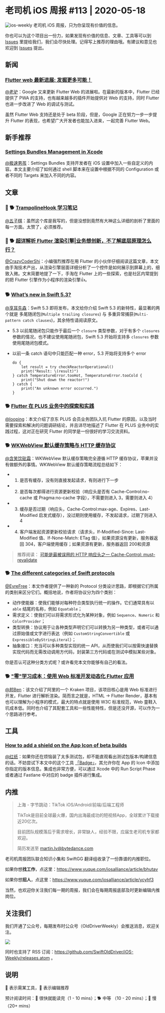 # 老司机 iOS 周报 #113 | 2020-05-18

![ios-weekly](https://github.com/SwiftOldDriver/iOS-Weekly/blob/master/assets/ios-weekly.png?raw=true)
老司机 iOS 周报，只为你呈现有价值的信息。

你也可以为这个项目出一份力，如果发现有价值的信息、文章、工具等可以到 [Issues](https://github.com/SwiftOldDriver/iOS-Weekly/issues) 里提给我们，我们会尽快处理。记得写上推荐的理由哦。有建议和意见也欢迎到 [Issues](https://github.com/SwiftOldDriver/iOS-Weekly/issues) 提出。

## 新闻

### [Flutter web 最新进展: 发掘更多可能！](https://mp.weixin.qq.com/s/NGqF2OTvsV1A2KLiMXE2PQ)

[@老驴](https://www.weibo.com/6090610445)：Google 又来更新 Flutter Web 的进展啦。在最新的版本中，Flutter 已经提供了 PWA 的支持，也有越来越多的插件开始提供对 Web 的支持，同时 Flutter 也进一步改进了 Web 的调试与测试。

虽然 Flutter Web 支持还是处于 beta 阶段，但是，Google 正在努力一步一步提升 Flutter 的表现，也希望广大开发者也能加入进来，一起完善 Flutter Web。

## 新手推荐

### [Settings Bundles Management in Xcode](https://swiftsenpai.com/xcode/settings-bundles-management/)

[@极速男孩](https://github.com/ztlyyznf001)：Settings Bundles 支持开发者在 iOS 设置中加入一些自定义的内容。本文主要介绍了如何通过 shell 脚本来在设置中根据不同的 Configuration 或者不同的 Targets 来加入不同的内容。


## 文章

### 🌟 🐕 [TrampolineHook 学习笔记](https://blog.dianqk.org/2020/05/11/trampolinehook-study-notes/)

[@五子棋](https://github.com/satanwoo)：虽然这个库是我写的，但是没想到竟然有大神这么详细的剖析了里面的每一方面。太赞了，必须推荐。

### 🌟 🐕 [超详解析 Flutter 渲染引擎|业务想创新，不了解底层原理怎么行？](https://mp.weixin.qq.com/s/xxdgoEBIC3Bg4OCOZcm-aQ)

[@CrazyCoderShi](https://github.com/CrazyCoderShi)：小编强烈推荐在用 Flutter 的小伙伴仔细阅读这篇文章，本文由手淘技术产出，从渲染引擎层面详细分析了一个控件是如何展示到屏幕上的，细致入微。文末简要地提了一下，手淘在 Flutter 上的一些探索，也是社区内常提到的把 Flutter 引擎作为小程序的渲染引擎👍。

### 🐕 [What’s new in Swift 5.3?](https://www.hackingwithswift.com/articles/218/whats-new-in-swift-5-3)

[@享耳先森](https://github.com/iblacksun)：Swift 5.3 即将发布，本文给你介绍 Swift 5.3 的新特性，最显著的两个就是 多尾随闭包(`Multiple trailing closures`) 与 多重异常捕获(`Multi-pattern catch clauses`)，其余特性请阅读原文。

- 5.3 以前尾随闭包只能作于最后一个 `closure` 类型参数，对于有多个 `closures` 参数的情况，也不建议使用尾随闭包，Swift 5.3 开始将支持多 `closures` 参数使用尾随闭包模式。
- 以前一条 catch 语句中只能匹配一种 error，5.3 开始将支持多个 error

    ```
    do {
        let result = try checkReactorOperational()
        print("Result: \(result)")
    } catch TemperatureError.tooHot, TemperatureError.tooCold {
        print("Shut down the reactor!")
    } catch {
        print("An unknown error occurred.")
    }
    ```

### 🐕 [Flutter 在 PLUS 业务中的探索和实践](https://mp.weixin.qq.com/s/eJxmeAJ0ljmbPbgNVkGttQ)

[@looping](https://github.com/looping)：本文介绍了京东 PLUS 会员业务团队入坑 Flutter 的原因，以及当时需要探索和解决的问题调研结论，并且详尽地描述了 Flutter 在 PLUS 业务中的实践过程，这对正在研究 Flutter 的同学是一份很好的学习交流资料。


### 🐕 [WKWebView 默认缓存策略与 HTTP 缓存协议](https://juejin.im/post/5df75e3a6fb9a016266459da)

[@含笑饮砒霜](https://weibo.com/chinafishnews/)：WKWebView 默认缓存策略完全遵循 HTTP 缓存协议，苹果并没有做额外的事情。WKWebView 默认缓存策略流程总结如下：

 * 1. 是否有缓存，没有则直接发起请求，有则进行下一步
 * 2. 是否每次都得进行资源更新校验（响应头是否有 Cache-Control:no-cache 或 Pragma:no-cache 字段），不需要则进入 3，需要则进入 4）
 * 3. 缓存是否过期（响应头，Cache-Control:max-age、Expires、Last-Modified 启发式缓存），没过期则使用缓存，不发起请求，过期了则进入 4
 * 4. 客户端发起资源更新校验请求（请求头，If-Modified-Since: Last-Modified 值、If-None-Match: ETag 值），如果资源没有更新，服务器返回 304，客户端使用缓存；如果资源有更新，服务器返回 200和资源
 

> 推荐阅读： [可能是最被误用的 HTTP 响应头之一 Cache-Control: must-revalidate](https://zhuanlan.zhihu.com/p/60357719)

### 🐕 [The different categories of Swift protocols](https://www.swiftbysundell.com/articles/different-categories-of-swift-protocols/)

[@EyreFree](https://github.com/EyreFree)：本文作者提供了一种新的 Protocol 分类设计思路，即根据它们所属的类别来区分它们。概括地说，作者将协议分为四个类别：

- 动作使能器：使我们能够对每种符合类型执行统一的操作。它们通常具有以 `able` 结尾的名称，例如 `Equatable`；
- 需求定义：使我们可以将需求形式化为某种对象，例如 `Sequence`、`Numeric` 和 `ColorProvider`；
- 类型转换：协议用于让各种类型声明它们可以转换为另一种类型，或者可以通过原始值或文字进行表达（例如 `CustomStringConvertible` 或 `ExpressibleByStringLiteral`）；
- 抽象接口：充当可以多种类型实现的统一 API，从而使我们可以按需快速替换实现代码而无需改动调用方代码，封装第三方代码或在测试中模拟某些对象。

你是否认可这种分类方式呢？或许看完本文你能够有自己的看法。

### 🐕 ["零"学习成本：使用 Web 标准开发动态化 Flutter 应用](https://mp.weixin.qq.com/s/57CprMfvTtIeq6AdgcDdcw)

[@邦Ben](https:weibo.com/linwenbang)：该文介绍了阿里的一个 Kraken 项目，该项目核心是用 Web 标准进行开发，Flutter 进行解析渲染。简而言之就是，HTML -> Flutter Render，基本有也可以理解为小程序的模式，最大的特点就是使用 W3C 标准规范，Web 童鞋入坑成本低。同时也介绍了其配套工具和一些性能特性，但是还没开源，可以作为一个思路进行参考。


## 工具

### [How to add a shield on the App Icon of beta builds](https://diamantidis.github.io/2020/05/10/add-shield-on-the-app-icon-of-beta-builds)

[@红纸](https://github.com/nianran)：如果你还在烦恼装了太多测试包，却不能直观看出测试包版本/构建信息的话。不妨尝试下本文中的这个工具 [「Badge」](https://rubygems.org/gems/badge/versions/0.8.5)，其允许你在 App 的 Icon 中添加你指定的版本信息。集成也非常方便，可以通过 Xcode 中的 Run Script Phase 或者通过 Fastlane 中对应的 badge 插件进行集成。

## 内推

> 上海 - 字节跳动：TikTok iOS/Android/前端/后端工程师
>
> TikTok是目前全球最火爆，国内出海最成功的短视频App，全球累计下载接近20亿次。
>
> 目前团队规模落后于需求增长，非常缺人，经验不限，应届生老司机专家都欢迎。
>
> 简历发送至 martin.lv@bytedance.com

老司机周报团队联合知识小集和 SwiftGG 翻译组收录了一份靠谱的内推职位。

如果你想**找工作**，点这里：https://www.yuque.com/iosalliance/article/bhutav

如果你想**招人**，点这里：https://www.yuque.com/iosalliance/article/ycyhf3

当然，也欢迎你关注我们每一期的周报，我们会在每期周报底部及时更新编辑内推岗位。

## 关注我们

我们开通了公众号，每期发布时公众号（OldDriverWeekly）会推送消息，欢迎关注。

![](https://github.com/SwiftOldDriver/iOS-Weekly/blob/master/assets/qrcode_for_wechat.jpg?raw=true)

同时也支持了 RSS 订阅：https://github.com/SwiftOldDriver/iOS-Weekly/releases.atom 。

## 说明

🚧 表示需某工具，🌟 表示编辑推荐

预计阅读时间：🐎 很快就能读完（1 - 10 mins）；🐕 中等 （10 - 20 mins）；🐢 慢（20+ mins）
